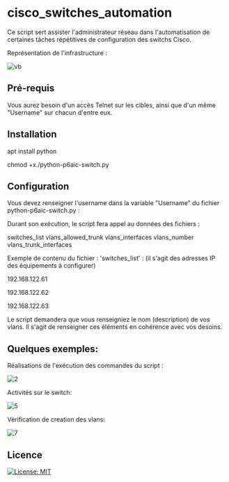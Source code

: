 # cisco_switches_automation
Ce script sert assister l'administrateur réseau dans l'automatisation de certaines tâches répétitives de configuration des switchs Cisco.

Représentation de l'infrastructure :

![vb](https://user-images.githubusercontent.com/46109209/119550405-ea0eb880-bd87-11eb-9734-9a9c8991fcd5.png)


## Pré-requis
Vous aurez besoin d'un accès Telnet sur les cibles, ainsi que d'un même "Username" sur chacun d'entre eux.

## Installation

apt install python

chmod +x./python-p6aic-switch.py

## Configuration
Vous devez renseigner l'username dans la variable "Username" du fichier python-p6aic-switch.py :

Durant son exécution, le script fera appel au données des fichiers :

switches_list
vlans_allowed_trunk
vlans_interfaces
vlans_number
vlans_trunk_interfaces

Exemple de contenu du fichier : 'switches_list' : (il s'agit des adresses IP des équipements à configurer)

192.168.122.61

192.168.122.62

192.168.122.63

Le script demandera que vous renseigniez le nom (description) de vos vlans.
Il s'agit de renseigner ces éléments en cohérence avec vos desoins.

## Quelques exemples:

Réalisations de l'exécution des commandes du script :

![2](https://user-images.githubusercontent.com/46109209/119551874-a157ff00-bd89-11eb-90da-7efa22b93975.png)

Activités sur le switch:

![5](https://user-images.githubusercontent.com/46109209/119579251-88f9db80-bdad-11eb-9c11-f936e79e220c.png)

Vérification de creation des vlans:

![7](https://user-images.githubusercontent.com/46109209/119553256-ff391680-bd8a-11eb-8536-954878c73eb3.png)

## Licence
[![License: MIT](https://img.shields.io/badge/License-MIT-yellow.svg)](https://opensource.org/licenses/MIT)
